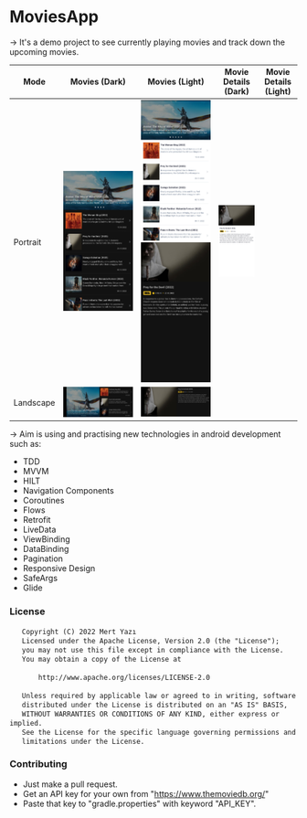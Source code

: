 # MoviesApp

-> It's a demo project to see currently playing movies and track down the upcoming movies.

| Mode  | Movies (Dark) | Movies (Light) | Movie Details (Dark) | Movie Details (Light) |
|-------|------|-----------|------|-----------|
| Portrait | <img src="screenshots/movies_fragment_dark_portrait.jpg" width="250"> | <img src="screenshots/movies_fragment_light_portrait.jpg" width="250"> <img src="screenshots/details_fragment_dark_portrait.jpg" width="250"> | <img src="screenshots/details_fragment_light_portrait.jpg" width="250"> |
| Landscape | <img src="screenshots/movies_fragment_dark_landscape.jpg"> | <img src="screenshots/details_fragment_dark_landscape.jpg"> |

-> Aim is using and practising new technologies in android development such as:
 - TDD
 - MVVM
 - HILT
 - Navigation Components
 - Coroutines
 - Flows
 - Retrofit
 - LiveData
 - ViewBinding
 - DataBinding
 - Pagination
 - Responsive Design
 - SafeArgs
 - Glide

### License
```
   Copyright (C) 2022 Mert Yazı
   Licensed under the Apache License, Version 2.0 (the "License");
   you may not use this file except in compliance with the License.
   You may obtain a copy of the License at

       http://www.apache.org/licenses/LICENSE-2.0

   Unless required by applicable law or agreed to in writing, software
   distributed under the License is distributed on an "AS IS" BASIS,
   WITHOUT WARRANTIES OR CONDITIONS OF ANY KIND, either express or implied.
   See the License for the specific language governing permissions and
   limitations under the License.
```

### Contributing
- Just make a pull request.
- Get an API key for your own from "https://www.themoviedb.org/"
- Paste that key to "gradle.properties" with keyword "API_KEY".
